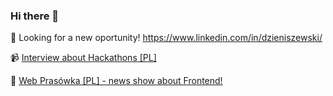### Hi there 👋

🔭 Looking for a new oportunity! https://www.linkedin.com/in/dzieniszewski/

📹 [Interview about Hackathons [PL]](https://www.youtube.com/watch?v=M9SeBKc2xZk)

🤯 [Web Prasówka [PL] - news show about Frontend!](https://www.youtube.com/watch?v=mhLWoX3ZGwg&list=PLOzzvlJKwOdVAA2gLzQHju68dxkOhUzkd)

